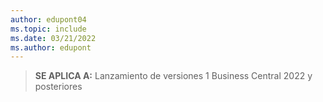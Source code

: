 ```yaml
---
author: edupont04
ms.topic: include
ms.date: 03/21/2022
ms.author: edupont
---
```

> **SE APLICA A:** Lanzamiento de versiones 1 Business Central 2022 y posteriores